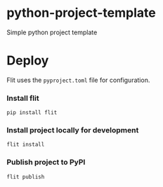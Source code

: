 # python-project-template
Simple python project template

# Deploy
Flit uses the `pyproject.toml` file for configuration.
### Install flit
```
pip install flit
```
### Install project locally for development
```
flit install
```
### Publish project to PyPI
```
flit publish
```
